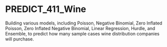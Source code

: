 # PREDICT_411_Wine
Building various models, including Poisson, Negative Binomial, Zero Inflated Poisson, Zero Inflated Negative Binomial, Linear Regression, Hurdle, and Ensemble, to predict how many sample cases wine distribution companies will purchase.
